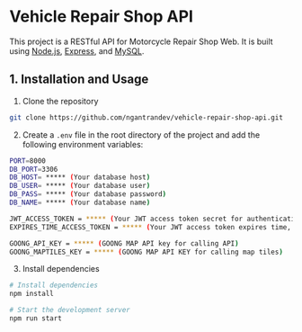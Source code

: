 # Vehicle Repair Shop API

This project is a RESTful API for Motorcycle Repair Shop Web. It is built using [Node.js](https://nodejs.org/), [Express](https://expressjs.com/), and [MySQL](https://www.mysql.com/).

## 1. Installation and Usage

1. Clone the repository

```bash
git clone https://github.com/ngantrandev/vehicle-repair-shop-api.git
```

2. Create a `.env` file in the root directory of the project and add the following environment variables:

```bash
PORT=8000
DB_PORT=3306
DB_HOST= ***** (Your database host)
DB_USER= ***** (Your database user)
DB_PASS= ***** (Your database password)
DB_NAME= ***** (Your database name)

JWT_ACCESS_TOKEN = ***** (Your JWT access token secret for authentication)
EXPIRES_TIME_ACCESS_TOKEN = ***** (Your JWT access token expires time, e.g. 30s, 1h, 1d, 1w, 1m)

GOONG_API_KEY = ***** (GOONG MAP API key for calling API)
GOONG_MAPTILES_KEY = ***** (GOONG MAP API KEY for calling map tiles)
```

3. Install dependencies

```bash
# Install dependencies
npm install

# Start the development server
npm run start
```
